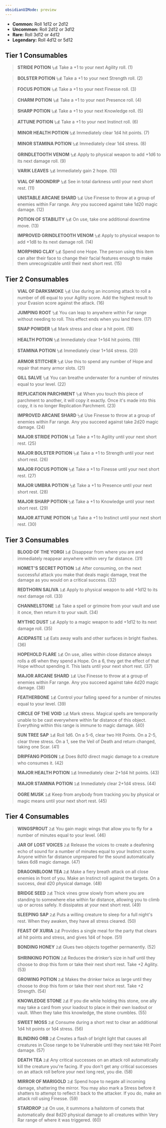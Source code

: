 ```yaml
---
obsidianUIMode: preview
---
```

- **Common:** Roll 1d12 or 2d12
- **Uncommon:** Roll 2d12 or 3d12
- **Rare:** Roll 3d12 or 4d12
- **Legendary:** Roll 4d12 or 5d12

## Tier 1 Consumables

> **STRIDE POTION** `¼💰` Take a +1 to your next Agility roll. (1)

> **BOLSTER POTION** `¼💰` Take a +1 to your next Strength roll. (2)

> **FOCUS POTION** `¼💰` Take a +1 to your next Finesse roll. (3)

> **CHARM POTION** `¼💰` Take a +1 to your next Presence roll. (4)

> **SHARP POTION** `¼💰` Take a +1 to your next Knowledge roll. (5)

> **ATTUNE POTION** `¼💰` Take a +1 to your next Instinct roll. (6)

> **MINOR HEALTH POTION** `¼💰` Immediately clear 1d4 hit points. (7)

> **MINOR STAMINA POTION** `¼💰` Immediately clear 1d4 stress. (8)

> **GRINDLETOOTH VENOM** `¼💰` Apply to physical weapon to add +1d6 to its next damage roll. (9)

> **VARIK LEAVES** `¼💰` Immediately gain 2 hope. (10)

> **VIAL OF MOONDRIP** `¼💰` See in total darkness until your next short rest. (11)

> **UNSTABLE ARCANE SHARD** `¼💰` Use Finesse to throw at a group of enemies within Far range. Any you succeed against take 1d20 magic damage. (12)

> **POTION OF STABILITY** `¼💰` On use, take one additional downtime move. (13)

> **IMPROVED GRINDLETOOTH VENOM** `¼💰` Apply to physical weapon to add +1d8 to its next damage roll. (14)

> **MORPHING CLAY** `¼💰` Spend one Hope. The person using this item can alter their face to change their facial features enough to make them unrecognizable until their next short rest. (15)

## Tier 2 Consumables

> **VIAL OF DARKSMOKE** `½💰` Use during an incoming attack to roll a number of d6 equal to your Agility score. Add the highest result to your Evasion score against the attack. (16)

> **JUMPING ROOT** `½💰` You can leap to anywhere within Far range without needing to roll. This effect ends when you land there. (17)

> **SNAP POWDER** `½💰` Mark stress and clear a hit point. (18)

> **HEALTH POTION** `½💰` Immediately clear 1+1d4 hit points. (19)

> **STAMINA POTION** `½💰` Immediately clear 1+1d4 stress. (20)

> **ARMOR STITCHER** `½💰` Use this to spend any number of Hope and repair that many armor slots. (21)

> **GILL SALVE** `½💰` You can breathe underwater for a number of minutes equal to your level. (22)

> **REPLICATION PARCHMENT** `½💰` When you touch this piece of parchment to another, it will copy it exactly. Once it's made into this copy, it is no longer Replication Parchment. (23)

> **IMPROVED ARCANE SHARD** `½💰` Use Finesse to throw at a group of enemies within Far range. Any you succeed against take 2d20 magic damage. (24)

> **MAJOR STRIDE POTION** `½💰` Take a +1 to Agility until your next short rest. (25)

> **MAJOR BOLSTER POTION** `½💰` Take a +1 to Strength until your next short rest. (26)

> **MAJOR FOCUS POTION** `½💰` Take a +1 to Finesse until your next short rest. (27)

> **MAJOR UMBRA POTION** `½💰` Take a +1 to Presence until your next short rest. (28)

> **MAJOR SHARP POTION** `½💰` Take a +1 to Knowledge until your next short rest. (29)

> **MAJOR ATTUNE POTION** `½💰` Take a +1 to Instinct until your next short rest. (30)

## Tier 3 Consumables

> **BLOOD OF THE YORGI** `1💰` Disappear from where you are and immediately reappear anywhere within very far distance. (31)

> **HOMET'S SECRET POTION** `1💰` After consuming, on the next successful attack you make that deals magic damage, treat the damage as you would on a critical success. (32)

> **REDTHORN SALIVA** `1💰` Apply to physical weapon to add +1d12 to its next damage roll. (33)

> **CHANNELSTONE** `1💰` Take a spell or grimoire from your vault and use it once, then return it to your vault. (34)

> **MYTHIC DUST** `1💰` Apply to a magic weapon to add +1d12 to its next damage roll. (35)

> **ACIDPASTE** `1💰` Eats away walls and other surfaces in bright flashes. (36)

> **HOPEHOLD FLARE** `1💰` On use, allies within close distance always rolls a d6 when they spend a Hope. On a 6, they get the effect of that Hope without spending it. This lasts until your next short rest. (37)

> **MAJOR ARCANE SHARD** `1💰` Use Finesse to throw at a group of enemies within Far range. Any you succeed against take 4d20 magic damage. (38)

> **FEATHERBONE** `1💰` Control your falling speed for a number of minutes equal to your level. (39)

> **CIRCLE OF THE VOID** `1💰` Mark stress. Magical spells are temporarily unable to be cast everywhere within far distance of this object. Everything within this range is immune to magic damage. (40)

> **SUN TREE SAP** `1💰` Roll 1d6. On a 5-6, clear two Hit Points. On a 2-5, clear three stress. On a 1, see the Veil of Death and return changed, taking one Scar. (41)

> **DRIPFANG POISON** `1💰` Does 8d10 direct magic damage to a creature who consumes it. (42)

> **MAJOR HEALTH POTION** `1💰` Immediately clear 2+1d4 hit points. (43)

> **MAJOR STAMINA POTION** `1💰` Immediately clear 2+1d4 stress. (44)

> **OGRE MUSK** `1💰` Keep from anybody from tracking you by physical or magic means until your next short rest. (45)

## Tier 4 Consumables

> **WINGSPROUT** `2💰` You gain magic wings that allow you to fly for a number of minutes equal to your level. (46)

> **JAR OF LOST VOICES** `2💰` Release the voices to create a deafening echo of sound for a number of minutes equal to your Instinct score. Anyone within far distance unprepared for the sound automatically takes 6d8 magic damage. (47)

> **DRAGONBLOOM TEA** `2💰` Make a fiery breath attack on all close enemies in front of you. Make an Instinct roll against the targets. On a success, deal d20 physical damage. (48)

> **BRIDGE SEED** `2💰` Thick vines grow slowly from where you are standing to somewhere else within far distance, allowing you to climb up or across safely. It dissipates at your next short rest. (49)

> **SLEEPING SAP** `2💰` Puts a willing creature to sleep for a full night's rest. When they awaken, they have all stress cleared. (50)

> **FEAST OF XURIA** `2💰` Provides a single meal for the party that clears all hit points and stress, and gives 1d4 of hope. (51)

> **BONDING HONEY** `2💰` Glues two objects together permanently. (52)

> **SHRINKING POTION** `2💰` Reduces the drinker’s size in half until they choose to drop this form or take their next short rest. Take +2 Agility. (53)

> **GROWING POTION** `2💰` Makes the drinker twice as large until they choose to drop this form or take their next short rest. Take +2 Strength. (54)

> **KNOWLEDGE STONE** `2💰` If you die while holding this stone, one ally may take a card from your loadout to place in their own loadout or vault. When they take this knowledge, the stone crumbles. (55)

> **SWEET MOSS** `2💰` Consume during a short rest to clear an additional 1d4 hit points or 1d4 stress. (56)

> **BLINDING ORB** `2💰` Creates a flash of bright light that causes all creatures in Close range to be Vulnerable until they next take Hit Point damage. (57)

> **DEATH TEA** `2💰` Any critical successes on an attack roll automatically kill the creature you're facing. If you don't get any critical successes on an attack roll before your next long rest, you die. (58)

> **MIRROR OF MARIGOLD** `2💰` Spend hope to negate all incoming damage, shattering the mirror. You may also mark a Stress before it shatters to attempt to reflect it back to the attacker. If you do, make an attack roll using Finesse. (59)

> **STARDROP** `2💰` On use, it summons a hailstorm of comets that automatically deal 8d20 physical damage to all creatures within Very Rar range of where it was triggered. (60)